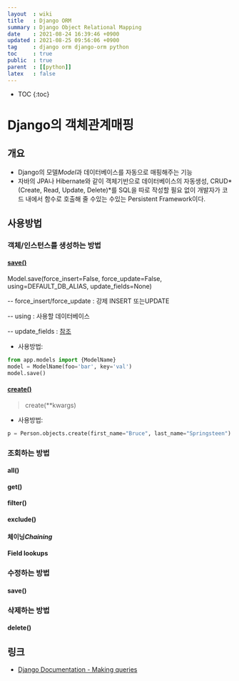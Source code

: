 ```yaml
---
layout  : wiki
title   : Django ORM
summary : Django Object Relational Mapping
date    : 2021-08-24 16:39:46 +0900
updated : 2021-08-25 09:56:06 +0900
tag     : django orm django-orm python
toc     : true
public  : true
parent  : [[python]]
latex   : false
---
```

* TOC
{:toc}

# Django의 객체관계매핑
## 개요 
* Django의 모델*Model*과 데이터베이스를 자동으로 매핑해주는 기능
* 자바의 JPA나 Hibernate와 같이 객체기반으로 데이터베이스의 자동생성, CRUD*(Create, Read, Update, Delete)*를 SQL을 따로 작성할 필요 없이 개발자가 코드 내에서 함수로 호출해 줄 수있는 수있는 Persistent Framework이다.

## 사용방법
### 객체/인스턴스를 생성하는 방법
#### [save()](https://docs.djangoproject.com/en/3.2/ref/models/instances/#saving-objects)

> 
Model.save(force_insert=False, force_update=False, using=DEFAULT_DB_ALIAS, update_fields=None)<br/>
> 
-- force_insert/force_update : 강제 INSERT 또는UPDATE<br/>
> 
-- using : 사용할 데이터베이스<br/>
> 
-- update_fields : [참조](https://docs.djangoproject.com/en/3.2/ref/models/instances/#ref-models-update-fields)

* 사용방법:
```python
from app.models import {ModelName}
model = ModelName(foo='bar', key='val')
model.save()
```

#### [create()](https://docs.djangoproject.com/en/3.2/ref/models/querysets/#django.db.models.query.QuerySet.create)

> create(**kwargs)

* 사용방법:
```python
p = Person.objects.create(first_name="Bruce", last_name="Springsteen")
```

### 조회하는 방법
#### all()

#### get()

#### filter()

#### exclude()

#### 체이닝*Chaining*

#### Field lookups


### 수정하는 방법
#### save()

### 삭제하는 방법
#### delete()

## 링크
* [Django Documentation - Making queries](https://docs.djangoproject.com/en/3.2/topics/db/queries/#making-queries) 
